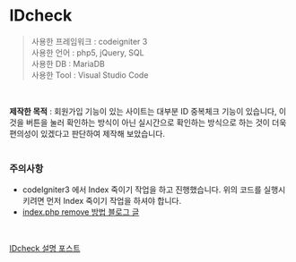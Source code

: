 # IDcheck

>사용한 프레임워크 : codeigniter 3 <br>
>사용한 언어 : php5, jQuery, SQL<br>
>사용한 DB : MariaDB <br>
>사용한 Tool : Visual Studio Code<br>
<br>

<b>제작한 목적</b> : 회원가입 기능이 있는 사이트는 대부분 ID 중복체크 기능이 있습니다, 이것을 버튼을 눌러 확인하는 방식이 아닌 실시간으로 확인하는 방식으로 하는 것이 더욱 편의성이 있겠다고 판단하여 제작해 보았습니다.
<br><br>

### 주의사항
<ul>
  <li>codeIgniter3 에서 Index 죽이기 작업을 하고 진행했습니다. 위의 코드를 실행시키려면 먼저 Index 죽이기 작업을 하셔야 합니다.</li>
  <li><a href="https://gold9ine.tistory.com/entry/CodeIgniter-%EC%BD%94%EB%93%9C%EC%9D%B4%EA%B7%B8%EB%82%98%EC%9D%B4%ED%84%B0-indexphp-%EC%A3%BD%EC%9D%B4%EA%B8%B0-Not-Found-error">index.php remove 방법 블로그 글</a></li>
</ul>
<br>

<a href="https://juniorprogram.tistory.com/43">IDcheck 설명 포스트</a>
